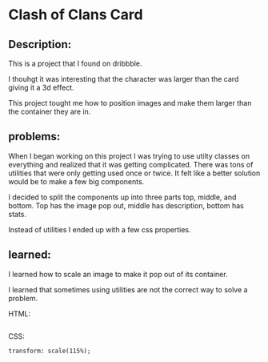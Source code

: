 # Clash of Clans Card

## Description: 
This is a project that I found on dribbble. 

I thouhgt it was interesting that the character was larger than the card giving it a 3d effect.

This project tought me how to position images and make them larger than the container they are in.

## problems:
When I began working on this project I was trying to use utilty classes on everything and realized that it was getting complicated. There was tons of utilities that were only getting used once or twice. It felt like a better solution would be to make a few big components.

I decided to split the components up into three parts top, middle, and bottom. Top has the image pop out, middle has description, bottom has stats.

Instead of utilities I ended up with a few css properties.

## learned:
I learned how to scale an image to make it pop out of its container.

I learned that sometimes using utilities are not the correct way to solve a problem.

HTML: 
```
```

CSS:
```
transform: scale(115%);

```


